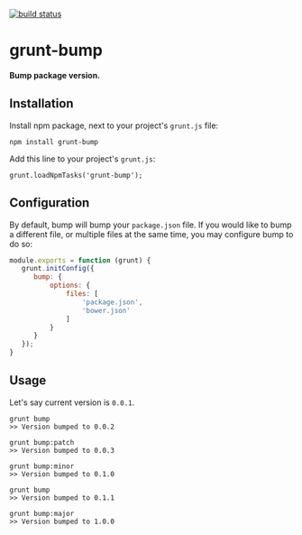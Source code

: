 [![build status](https://secure.travis-ci.org/vojtajina/grunt-bump.png)](http://travis-ci.org/vojtajina/grunt-bump)
# grunt-bump

**Bump package version.**

## Installation

Install npm package, next to your project's `grunt.js` file:

    npm install grunt-bump

Add this line to your project's `grunt.js`:

    grunt.loadNpmTasks('grunt-bump');


## Configuration

By default, bump will bump your `package.json` file. If you would like to bump a different file, or multiple files at the same time, you may configure bump to do so:

```javascript
module.exports = function (grunt) {
   grunt.initConfig({
      bump: {
          options: {
              files: [
                  'package.json',
                  'bower.json'
              ]
          }
      }
   });
}
```

## Usage

Let's say current version is `0.0.1`.

````
grunt bump
>> Version bumped to 0.0.2

grunt bump:patch
>> Version bumped to 0.0.3

grunt bump:minor
>> Version bumped to 0.1.0

grunt bump
>> Version bumped to 0.1.1

grunt bump:major
>> Version bumped to 1.0.0
````
